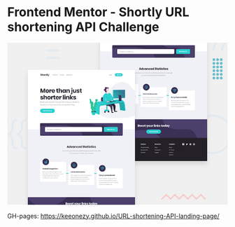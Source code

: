 # Frontend Mentor - Shortly URL shortening API Challenge

![Design preview for the Shortly URL shortening API coding challenge](./design/desktop-preview.jpg)

GH-pages: https://keeonezy.github.io/URL-shortening-API-landing-page/